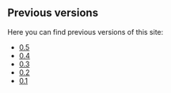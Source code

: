 <!--

    Copyright 2011 Matthias Nuessler <m.nuessler@web.de>

    Licensed under the Apache License, Version 2.0 (the "License");
    you may not use this file except in compliance with the License.
    You may obtain a copy of the License at

        http://www.apache.org/licenses/LICENSE-2.0

    Unless required by applicable law or agreed to in writing, software
    distributed under the License is distributed on an "AS IS" BASIS,
    WITHOUT WARRANTIES OR CONDITIONS OF ANY KIND, either express or implied.
    See the License for the specific language governing permissions and
    limitations under the License.

-->

Previous versions
-----------------

Here you can find previous versions of this site:

* [0.5](0.5/ "Maven site for version 0.5")
* [0.4](0.4/ "Maven site for version 0.4")
* [0.3](0.3/ "Maven site for version 0.3")
* [0.2](0.2/ "Maven site for version 0.2")
* [0.1](0.1/ "Maven site for version 0.1")
